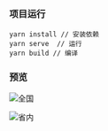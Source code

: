 ### 项目运行

```
yarn install // 安装依赖
yarn serve  // 运行
yarn build // 编译
```
### 预览

![全国](https://gitee.com/kangziao/echarts-map/raw/master/src/assets/img/1.png)

![省内](https://gitee.com/kangziao/echarts-map/raw/master/src/assets/img/2.png)